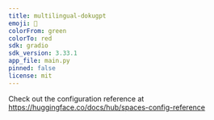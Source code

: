 ```yaml
---
title: multilingual-dokugpt
emoji: 🦀
colorFrom: green
colorTo: red
sdk: gradio
sdk_version: 3.33.1
app_file: main.py
pinned: false
license: mit
---
```


Check out the configuration reference at https://huggingface.co/docs/hub/spaces-config-reference
